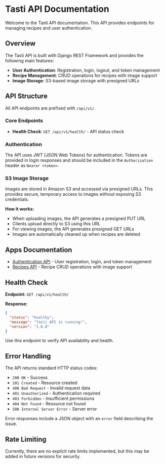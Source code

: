 # Tasti API Documentation

Welcome to the Tasti API documentation. This API provides endpoints for managing recipes and user authentication.

## Overview

The Tasti API is built with Django REST Framework and provides the following main features:

- **User Authentication**: Registration, login, logout, and token management
- **Recipe Management**: CRUD operations for recipes with image support
- **Image Storage**: S3-based image storage with presigned URLs

## API Structure

All API endpoints are prefixed with `/api/v1/`.

### Core Endpoints

- **Health Check**: `GET /api/v1/health/` - API status check

### Authentication

The API uses JWT (JSON Web Tokens) for authentication. Tokens are provided in login responses and should be included in the `Authorization` header as `Bearer <token>`.

### S3 Image Storage

Images are stored in Amazon S3 and accessed via presigned URLs. This provides secure, temporary access to images without exposing S3 credentials.

**How it works:**

- When uploading images, the API generates a presigned PUT URL
- Clients upload directly to S3 using this URL
- For viewing images, the API generates presigned GET URLs
- Images are automatically cleaned up when recipes are deleted

## Apps Documentation

- [Authentication API](./accounts.md) - User registration, login, and token management
- [Recipes API](./recipes.md) - Recipe CRUD operations with image support

## Health Check

**Endpoint:** `GET /api/v1/health/`

**Response:**

```json
{
  "status": "healthy",
  "message": "Tasti API is running!",
  "version": "1.0.0"
}
```

Use this endpoint to verify API availability and health.

## Error Handling

The API returns standard HTTP status codes:

- `200 OK` - Success
- `201 Created` - Resource created
- `400 Bad Request` - Invalid request data
- `401 Unauthorized` - Authentication required
- `403 Forbidden` - Insufficient permissions
- `404 Not Found` - Resource not found
- `500 Internal Server Error` - Server error

Error responses include a JSON object with an `error` field describing the issue.

## Rate Limiting

Currently, there are no explicit rate limits implemented, but this may be added in future versions for security.
